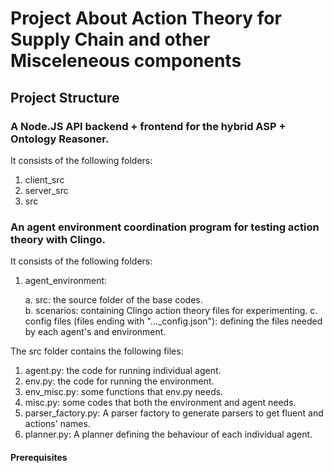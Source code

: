# Project About Action Theory for Supply Chain and other Misceleneous components

## Project Structure

### A Node.JS API backend + frontend for the hybrid ASP + Ontology Reasoner. 

It consists of the following folders:

1. client_src
2. server_src
3. src

### An agent environment coordination program for testing action theory with Clingo. 

It consists of the following folders:

1. agent_environment:

    a. src: the source folder of the base codes.  
    b. scenarios: containing Clingo action theory files for experimenting. 
    c. config files (files ending with "..._config.json"): defining the files needed by each agent's and environment. 

The src folder contains the following files: 

1. agent.py: the code for running individual agent.
2. env.py: the code for running the environment. 
3. env_misc.py: some functions that env.py needs. 
4. misc.py: some codes that both the environment and agent needs. 
5. parser_factory.py: A parser factory to generate parsers to get fluent and actions' names. 
6. planner.py: A planner defining the behaviour of each individual agent. 

#### Prerequisites

#### 